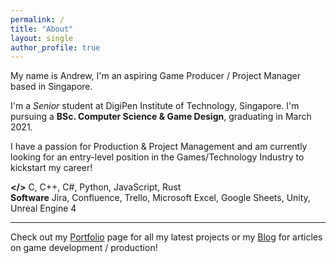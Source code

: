 ```yaml
---
permalink: /
title: "About"
layout: single
author_profile: true
---
```


My name is Andrew, I'm an aspiring Game Producer / Project Manager based in Singapore.

I'm a *Senior* student at DigiPen Institute of Technology, Singapore.
I'm pursuing a **BSc. Computer Science & Game Design**, graduating in March 2021.  

I have a passion for Production & Project Management and am currently looking for an entry-level position in the Games/Technology Industry to kickstart my career!

**</>** C, C++, C#, Python, JavaScript, Rust  
**Software** Jira, Confluence, Trello, Microsoft Excel, Google Sheets, Unity, Unreal Engine 4

---

Check out my [Portfolio](portfolio.md) page for all my latest projects or my [Blog](blog.md) for articles on game development / production!